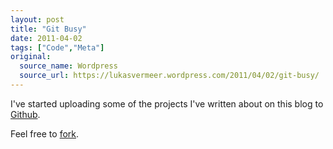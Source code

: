 ```yaml
---
layout: post
title: "Git Busy"
date: 2011-04-02
tags: ["Code","Meta"]
original:
  source_name: Wordpress
  source_url: https://lukasvermeer.wordpress.com/2011/04/02/git-busy/
---
```


I've started uploading some of the projects I've written about on this blog to [Github](https://github.com/lukasvermeer).

Feel free to [fork](http://en.wikipedia.org/wiki/Fork_(software_development)).